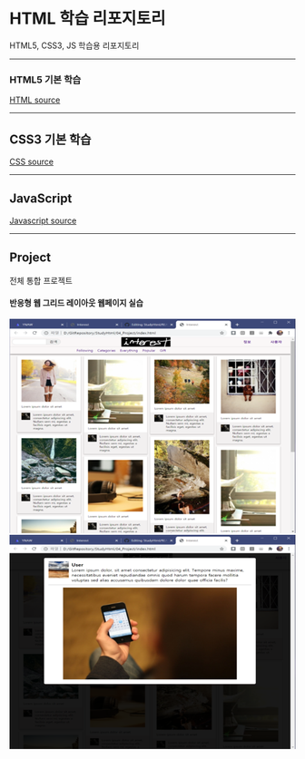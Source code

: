 # HTML 학습 리포지토리
HTML5, CSS3, JS 학습용 리포지토리 

-------------------------------

### HTML5 기본 학습
[HTML source](https://github.com/BlancBunny/StudyHtml/tree/main/01_HTML)

-------------------------------

## CSS3 기본 학습
[CSS source](https://github.com/BlancBunny/StudyHtml/tree/main/02_CSS)

-------------------------------

## JavaScript
[Javascript source](https://github.com/BlancBunny/StudyHtml/tree/main/03_JavaScript)


-------------------------------

## Project
전체 통합 프로젝트

#### 반응형 웹 그리드 레이아웃 웹페이지 실습 
![결과1](ref_images/result01.png "전체 레이아웃")
![결과2](ref_images/result02.png "팝업 레이아웃")

